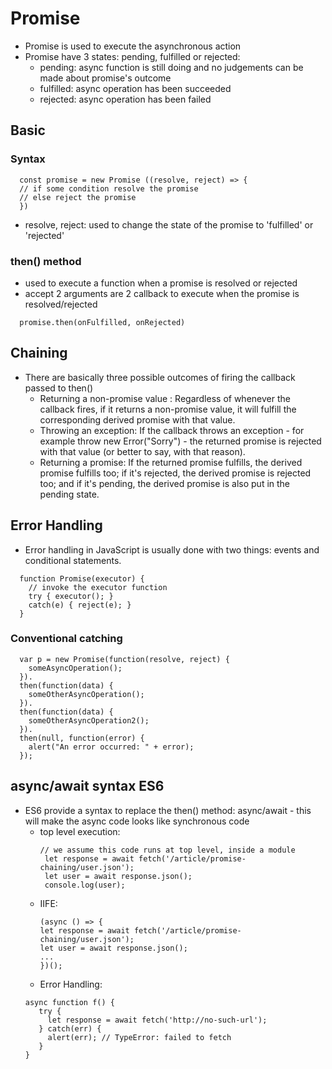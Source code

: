 # Promise
* Promise is used to execute the asynchronous action
* Promise have 3 states: pending, fulfilled or rejected:
   - pending: async function is still doing and no judgements can be made about promise's outcome
   - fulfilled: async operation has been succeeded 
   - rejected: async operation has been failed
## Basic

### Syntax

```
  const promise = new Promise ((resolve, reject) => {
  // if some condition resolve the promise
  // else reject the promise
  })
```
- resolve, reject: used to change the state of the promise to 'fulfilled' or 'rejected'

### then() method
- used to execute a function when a promise is resolved or rejected
- accept 2 arguments are 2 callback to execute when the promise is resolved/rejected
```
  promise.then(onFulfilled, onRejected)
```

## Chaining
- There are basically three possible outcomes of firing the callback passed to then()
    - Returning a non-promise value : Regardless of whenever the callback fires, if it returns a non-promise value, it will fulfill the corresponding derived promise with that value.
    - Throwing an exception: If the callback throws an exception - for example throw new Error("Sorry") - the returned promise is rejected with that value (or better to say, with that reason).
    - Returning a promise: If the returned promise fulfills, the derived promise fulfills too; if it's rejected, the derived promise is rejected too; and if it's pending, the derived promise is also put in the pending state.
  
## Error Handling
- Error handling in JavaScript is usually done with two things: events and conditional statements.
```
  function Promise(executor) {
    // invoke the executor function
    try { executor(); }
    catch(e) { reject(e); }
  }
```
### Conventional catching
```
  var p = new Promise(function(resolve, reject) {
    someAsyncOperation();
  }).
  then(function(data) {
    someOtherAsyncOperation();
  }).
  then(function(data) {
    someOtherAsyncOperation2();
  }).
  then(null, function(error) {
    alert("An error occurred: " + error);
  });
```

## async/await syntax ES6
- ES6 provide a syntax to replace the then() method: async/await - this will make the async code looks like synchronous code
   - top level execution:
     ```
     // we assume this code runs at top level, inside a module
      let response = await fetch('/article/promise-chaining/user.json');
      let user = await response.json();
      console.log(user);
     ```
   - IIFE:
     ```
     (async () => {
     let response = await fetch('/article/promise-chaining/user.json');
     let user = await response.json();
     ...
     })();
     ```
  - Error Handling:
  ```
  async function f() {
     try {
       let response = await fetch('http://no-such-url');
     } catch(err) {
       alert(err); // TypeError: failed to fetch
     }
  }
  ```
